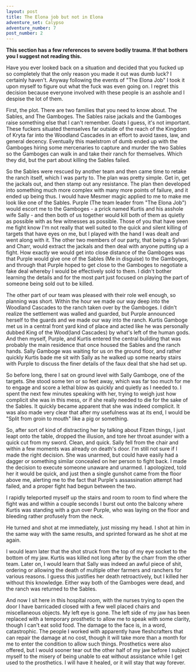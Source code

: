 ```yaml
---
layout: post
title: The Elona job but not in Elona
adventure_set: Calypso
adventure_number: 7
post_number: 2
---
```


**This section has a few references to severe bodily trauma. If that bothers you I suggest not reading this.**

Have you ever looked back on a situation and decided that you fucked up so completely that the only reason you made it out was dumb luck? I certainly haven't. Anyway following the events of "The Elona Job" I took it upon myself to figure out what the fuck was even going on. I regret this decision because everyone involved with these people is an asshole and I despise the lot of them.
 
First, the plot. There are two families that you need to know about. The Sables, and The Gamboges. The Sables raise jackals and the Gamboges raise something else that I can't remember. Goats I guess, it's not important. These fuckers situated themselves far outside of the reach of the Kingdom of Kryta far into the Woodland Cascades in an effort to avoid taxes, law, and general decency. Eventually this maelstrom of dumb ended up with the Gamboges hiring some mercenaries to capture and murder the two Sables so the Gamboges can walk in and take their ranch for themselves. Which they did, but the part about killing the Sables failed.
 
So the Sables were rescued by another team and then came time to retake the ranch itself, which I was party to. The plan was pretty simple. Get in, get the jackals out, and then stamp out any resistance. The plan then developed into something much more complex with many more points of failure, and it ended up being thus. I would have Mesmer magic applied to me to make me look like one of the Sables. Purple (The team leader from "The Elona Job")  would escort me to the Gamboges - a prick named Kurtis and his asshole wife Sally - and then both of us together would kill both of them as quietly as possible with as few witnesses as possible. Those of you that have seen me fight know I'm not really that well suited to the quick and silent killing of targets that have eyes on me, but I played with the hand I was dealt and went along with it. The other two members of our party, that being a Sylvari and Charr, would extract the jackals and then deal with anyone putting up a fight. How exactly we would get into close distance of the Gamboges was that Purple would give one of the Sables (Me in disguise) to the Gamboges, and through that Purple hoped to get close to the Gamboges to negotiate a fake deal whereby I would be effectively sold to them. I didn't bother learning the details and for the most part just focused on playing the part of someone being sold out to be killed.
 
The other part of our team was pleased with their role well enough, so planning was short. Within the hour we made our way deep into the Woodland Cascades to the ranch taken over by the Gamboges. I didn't realize the settlement was walled and guarded, but Purple announced herself to the guards and we made our way into the ranch. Kurtis Gamboge met us in a central front yard kind of place and acted like he was personally dubbed King of the Wood(land Cascades) by what's left of the human gods. And then myself, Purple, and Kurtis entered the central building that was probably the main residence that once housed the Sables and the ranch hands. Sally Gamboge was waiting for us on the ground floor, and rather quickly Kurtis bade me sit with Sally as he walked up some nearby stairs with Purple to discuss the finer details of the faux deal that she had set up.
 
So before long, there I sat on ground level with Sally Gamboge, one of the targets. She stood some ten or so feet away, which was far too much for me to engage and score a lethal blow as quickly and quietly as I needed to. I spent the next few minutes speaking with her, trying to weigh just how complicit she was in this mess, or if she really needed to die for the sake of the Sables. It quickly became apparent that she was indeed complicit. It was also made very clear that after my usefulness was at its end, I would be "Split from groin to mouth" like a pig or something.
 
So, after sort of kind of distracting her by talking about Fitzen things, I just leapt onto the table, dropped the illusion, and tore her throat asunder with a quick cut from my sword. Clean, and quick. Sally fell from the chair and within a few moments was already on death's door. I'm still not sure if I made the right decision. She was unarmed, but could have easily had a dagger or something similar concealed on her person to fight back. I made the decision to execute someone unaware and unarmed. I apologized, told her it would be quick, and just then a single gunshot came from the floor above me, alerting me to the fact that Purple's assassination attempt had failed, and a proper fight had begun between the two.
 
I rapidly teleported myself up the stairs and room to room to find where the fight was and within a couple seconds I burst out onto the balcony where Kurtis was standing with a gun over Purple, who was laying on the floor and bleeding rather profusely from the neck.
 
He turned and shot at me immediately, just missing my head. I shot at him in the same way with the same results, and sprinted forward as he shot at me again.
 
I would learn later that the shot struck from the top of my eye socket to the bottom of my jaw.  Kurtis was killed not long after by the charr from the other team. Later on, I would learn that Sally was indeed an awful piece of shit, ordering or allowing the death of multiple other farmers and ranchers for various reasons. I guess this justifies her death retroactively, but I killed her without this knowledge. Either way both of the Gamboges were dead, and the ranch was returned to the Sables.
 
And now I sit here in this hospital room, with the nurses trying to open the door I have barricaded closed with a few well placed chairs and miscellaneous objects. My left eye is gone. The left side of my jaw has been replaced with a temporary prosthetic to allow me to speak with some clarity, though I can't eat solid food. The damage to the face is, in a word, catastrophic. The people I worked with apparently have fleshcrafters that can repair the damage at no cost, though it will take more than a month for me to enter the condition to allow such things. Prosthetics were also offered, but I would sooner tear out the other half of my jaw before I subject myself to the misery of being unable to eat without assistance while I get used to the prosthetics. I will have it healed, or it will stay that way forever.
